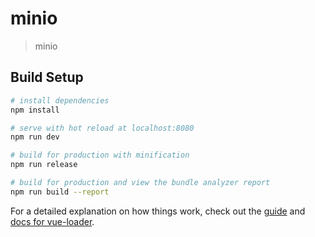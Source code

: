 # minio

> minio

## Build Setup

``` bash
# install dependencies
npm install

# serve with hot reload at localhost:8080
npm run dev

# build for production with minification
npm run release

# build for production and view the bundle analyzer report
npm run build --report
```

For a detailed explanation on how things work, check out the [guide](http://vuejs-templates.github.io/webpack/) and [docs for vue-loader](http://vuejs.github.io/vue-loader).
